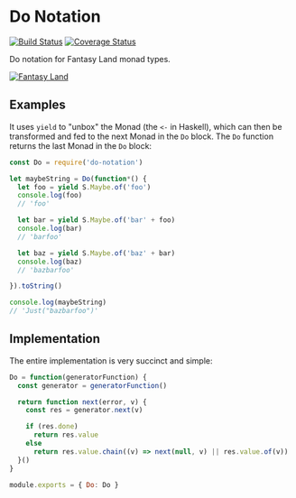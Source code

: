 # Do Notation

[![Build Status](https://travis-ci.org/Risto-Stevcev/do-notation.svg)](https://travis-ci.org/Risto-Stevcev/do-notation)
[![Coverage Status](https://coveralls.io/repos/github/Risto-Stevcev/do-notation/badge.svg?branch=master)](https://coveralls.io/github/Risto-Stevcev/do-notation?branch=master)

Do notation for Fantasy Land monad types.

[![Fantasy Land](https://github.com/fantasyland/fantasy-land/raw/master/logo.png)](https://github.com/fantasyland/fantasy-land/)


## Examples

It uses `yield` to "unbox" the Monad (the `<-` in Haskell), which can then be transformed and fed to the next Monad in the `Do` block. The `Do` function returns the last Monad in the `Do` block:

```js
const Do = require('do-notation')

let maybeString = Do(function*() {
  let foo = yield S.Maybe.of('foo')
  console.log(foo)
  // 'foo'

  let bar = yield S.Maybe.of('bar' + foo)
  console.log(bar)
  // 'barfoo'

  let baz = yield S.Maybe.of('baz' + bar)
  console.log(baz)
  // 'bazbarfoo'

}).toString()

console.log(maybeString)
// 'Just("bazbarfoo")'
```


## Implementation

The entire implementation is very succinct and simple:

```js
Do = function(generatorFunction) {
  const generator = generatorFunction()

  return function next(error, v) {
    const res = generator.next(v)

    if (res.done)
      return res.value
    else
      return res.value.chain((v) => next(null, v) || res.value.of(v))
  }()
}

module.exports = { Do: Do }
```
